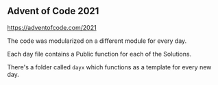 ## Advent of Code 2021

https://adventofcode.com/2021

The code was modularized on a different module for every day.

Each day file contains a Public function for each of the Solutions.

There's a folder called ``dayx`` which functions as a template for every new day.